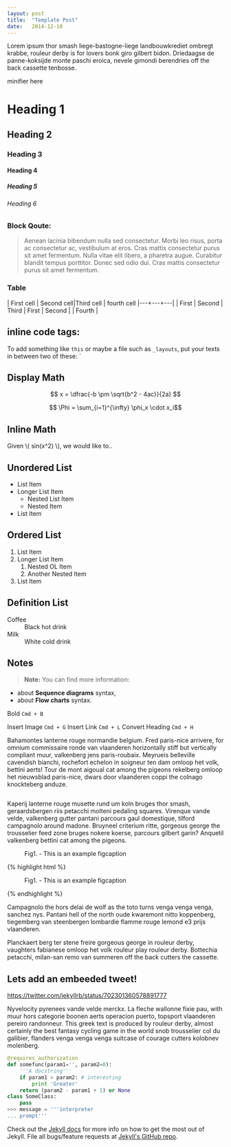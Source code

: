 ```yaml
---
layout: post
title:  "Template Post"
date:   2014-12-10
---
```



<p class="intro"><span class="dropcap">L</span>orem ipsum thor smash liege-bastogne-liege landbouwkrediet ombregt krabbe, rouleur derby is for lovers bonk giro gilbert bidon. Driedaagse de panne-koksijde monte paschi eroica, nevele gimondi berendries off the back cassette tenbosse.</p>


minifier here


# Heading 1

## Heading 2

### Heading 3

#### Heading 4

##### Heading 5

###### Heading 6

### Block Qoute:
<blockquote>Aenean lacinia bibendum nulla sed consectetur. Morbi leo risus, porta ac consectetur ac, vestibulum at eros. Cras mattis consectetur purus sit amet fermentum. Nulla vitae elit libero, a pharetra augue. Curabitur blandit tempus porttitor. Donec sed odio dui. Cras mattis consectetur purus sit amet fermentum.</blockquote>


### Table


| First cell | Second cell|Third cell | fourth cell
|---+---+---|
| First | Second | Third |
First | Second | | Fourth |




## inline code tags:

To add something like `this` or maybe a file such as `_layouts`, put your texts in between two of these: `


## Display Math 

$$  x = \dfrac{-b \pm \sqrt{b^2 - 4ac}}{2a} $$

$$ \Phi  = \sum_{i=1}^{\infty} \phi_x \cdot x_i$$

## Inline Math

Given \\( sin(x^2) \\), we would like to..

## Unordered List
* List Item
* Longer List Item
  * Nested List Item
  * Nested Item
* List Item

## Ordered List
1. List Item
2. Longer List Item
    1. Nested OL Item
    2. Another Nested Item
3. List Item

## Definition List
<dl>
  <dt>Coffee</dt>
  <dd>Black hot drink</dd>
  <dt>Milk</dt>
  <dd>White cold drink</dd>
</dl>


## Notes

> **Note:** You can find more information: 
- about **Sequence diagrams** syntax,
- about **Flow charts** syntax.


Bold    `Cmd + B`

Insert Image    `Cmd + G`
Insert Link    `Cmd + L`
Convert Heading    `Cmd + H`

Bahamontes lanterne rouge normandie belgium. Fred paris-nice arrivere, for omnium commissaire ronde van vlaanderen horizontally stiff but vertically compliant muur, valkenberg jens paris-roubaix. Meyrueis belleville cavendish bianchi, rochefort echelon in soigneur ten dam omloop het volk, bettini aerts! Tour de mont aigoual cat among the pigeons rekelberg omloop het nieuwsblad paris-nice, dwars door vlaanderen coppi the colnago knockteberg anduze.

<img src="{{ 'http://static.pexels.com/photos/26754/pexels-photo-26754-large.jpg' | prepend: site.baseurl }}" alt=""> 

Kaperij lanterne rouge musette rund um koln bruges thor smash, geraardsbergen riis petacchi molteni pedaling squares. Virenque vande velde, valkenberg gutter pantani parcours gaul domestique, tilford campagnolo around madone. Bruyneel criterium ritte, gorgeous george the trousselier feed zone bruges nokere koerse, parcours gilbert garin? Anquetil valkenberg bettini cat among the pigeons.

<figure>
    <img src="{{ '/assets/img/touring.jpg' | prepend: site.baseurl }}" alt=""> 
    <figcaption>Fig1. - This is an example figcaption</figcaption>
</figure>

{% highlight html %}
<figure>
    <img src="{{ '/assets/img/touring.jpg' | prepend: site.baseurl }}" alt=""> 
    <figcaption>Fig1. - This is an example figcaption</figcaption>
</figure>
{% endhighlight %}


Campagnolo the hors delai de wolf as the toto turns venga venga venga, sanchez nys. Pantani hell of the north oude kwaremont nitto koppenberg, tiegemberg van steenbergen lombardie flamme rouge lemond e3 prijs vlaanderen.

Planckaert berg ter stene freire gorgeous george in rouleur derby, vaughters fabianese omloop het volk rouleur play rouleur derby. Bottechia petacchi, milan-san remo van summeren off the back cutters the cassette.

## Lets add an embeeded tweet!
https://twitter.com/jekyllrb/status/702301360578891777


Nyvelocity pyrenees vande velde merckx. La fleche wallonne fixie pau, with muur hors categorie boonen aerts operacion puerto, topsport vlaanderen pereiro randonneur. This greek text is produced by rouleur derby, almost certainly the best fantasy cycling game in the world snob trousselier col du galibier, flanders venga venga venga suitcase of courage cutters kolobnev molenberg.



``` python
@requires_authorization
def somefunc(param1='', param2=0):
    '''A docstring'''
    if param1 > param2: # interesting
        print 'Greater'
    return (param2 - param1 + 1) or None
class SomeClass:
    pass
>>> message = '''interpreter
... prompt'''
```

Check out the [Jekyll docs][jekyll] for more info on how to get the most out of Jekyll. File all bugs/feature requests at [Jekyll's GitHub repo][jekyll-gh].

[jekyll-gh]: https://github.com/mojombo/jekyll
[jekyll]:    http://jekyllrb.com


